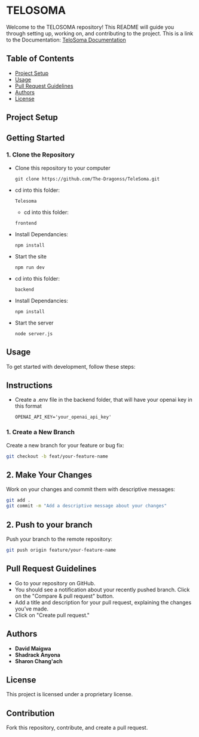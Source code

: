 # TELOSOMA 

Welcome to the TELOSOMA repository! This README will guide you through setting up, working on, and contributing to the project. This is a link to the Documentation: [TeloSoma Documentation](https://drive.google.com/file/d/1Y9M_s16-3jx55_B9glLfm9BwDFZQOLib/view?usp=sharing)

## Table of Contents

- [Project Setup](#project-setup)
- [Usage](#usage)
- [Pull Request Guidelines](#pull-request-guidelines)
- [Authors](#authors)
- [License](#license)

## Project Setup
## Getting Started
### 1. Clone the Repository

- Clone this repository to your computer
  ```
  git clone https://github.com/The-Dragonss/TeleSoma.git
  ```
- cd into this folder:
  ```
  Telesoma
  ```
  - cd into this folder:
  ```
  frontend
  ```
- Install Dependancies:
  ```
  npm install
   ```
- Start the site
   ```
  npm run dev
   ```
- cd into this folder:
  ```
  backend
  ```
- Install Dependancies:
  ```
  npm install
   ```
- Start the server
   ```
  node server.js
   ```

## Usage

To get started with development, follow these steps:

## Instructions

- Create a .env file in the backend folder, that will have your openai key in this format
   ```
  OPENAI_API_KEY='your_openai_api_key'
   
   ```

### 1. Create a New Branch

Create a new branch for your feature or bug fix:

```bash
git checkout -b feat/your-feature-name
```
## 2. Make Your Changes

Work on your changes and commit them with descriptive messages:

```bash
git add .
git commit -m "Add a descriptive message about your changes"
```
## 2. Push to your branch

Push your branch to the remote repository:

```bash
git push origin feature/your-feature-name
```

## Pull Request Guidelines
- Go to your repository on GitHub.
- You should see a notification about your recently pushed branch. Click on the "Compare & pull request" button.
- Add a title and description for your pull request, explaining the changes you’ve made.
- Click on "Create pull request."

## Authors
- **David Maigwa** 
- **Shadrack Anyona** 
- **Sharon Chang'ach**

## License

This project is licensed under a proprietary license. 

## Contribution

Fork this repository, contribute, and create a pull request.
